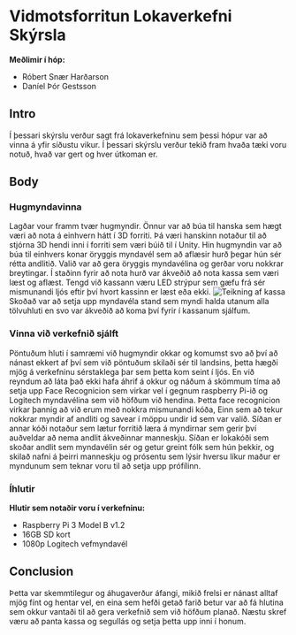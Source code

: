 # Vidmotsforritun Lokaverkefni Skýrsla
**Meðlimir í hóp:**
- Róbert Snær Harðarson
- Daníel Þór Gestsson

## Intro
Í þessari skýrslu verður sagt frá lokaverkefninu sem þessi hópur var að
vinna á yfir síðustu vikur. Í þessari skýrslu verður tekið fram hvaða 
tæki voru notuð, hvað var gert og hver útkoman er.
## Body
### Hugmyndavinna
Lagðar vour framm tvær hugmyndir. Önnur var að búa til hanska sem hægt væri að nota á einhvern hátt í 3D forriti. Þá væri hanskinn notaður til að stjórna 3D hendi inni í forriti sem væri búið til í Unity.
Hin hugmyndin var að búa til einhvers konar öryggis myndavél sem að aflæsir hurð þegar hún sér rétta andlitið.
Valið var að gera öryggis myndavélina og gerðar voru nokkrar breytingar. Í staðinn fyrir að nota hurð var ákveðið að nota kassa sem væri læst og aflæst. Tengd við kassann væru LED strýpur sem gæfu frá sér mismunandi ljós eftir því hvort kassinn er læst eða ekki.
![Teikning af kassa](https://scontent-arn2-1.xx.fbcdn.net/v/t1.15752-9/s2048x2048/54257718_333606560602634_3607425735800651776_n.jpg?_nc_cat=106&_nc_ht=scontent-arn2-1.xx&oh=d225bc2da082f52b82c3329553cb5d2f&oe=5D31A164)
Skoðað var að setja upp myndavéla stand sem myndi halda utanum alla tölvuhluti en svo var ákveðið að koma því fyrir í kassanum sjálfum.
### Vinna við verkefnið sjálft
Pöntuðum hluti í samræmi við hugmyndir okkar og komumst svo að því að nánast ekkert af því sem við pöntuðum skilaði sér til landsins, þetta hægði mjög á verkefninu sérstaklega þar sem þetta kom seint í ljós. En við reyndum að láta það ekki hafa áhrif á okkur og náðum á skömmum tíma að setja upp Face Recognicion sem virkar vel í gegnum raspberry Pi-ið og Logitech myndavélina sem við höfðum við hendina. Þetta face recognicion virkar þannig að við erum með nokkra mismunandi kóða, Einn sem að tekur nokkrar myndir af andliti og savear í möppu undir id sem var valið. Síðan er annar kóði notaður sem lætur forritið læra á myndirnar sem gerir því auðveldar að nema andlit ákveðinnar manneskju. Síðan er lokakóði sem skoðar andlit sem myndavélin sér og getur greint fólk sem hún þekkir, og skilað nafni á þeirri manneskju og prósentu sem lýsir hversu líkur maður er myndunum sem teknar voru til að setja upp prófílinn. 
### Íhlutir
**Hlutir sem notaðir voru í verkefninu:**
* Raspberry Pi 3 Model B v1.2
* 16GB SD kort
* 1080p Logitech vefmyndavél
## Conclusion
Þetta var skemmtilegur og áhugaverður áfangi, mikið frelsi er nánast alltaf mjög fínt og hentar vel, en eina sem hefði getað farið betur var að fá hlutina sem okkur vantaði til að gera verkefnið sem við höfðum planað. 
Næstu skref væru að panta kassa og segullás og setja þetta upp inni í honum.

